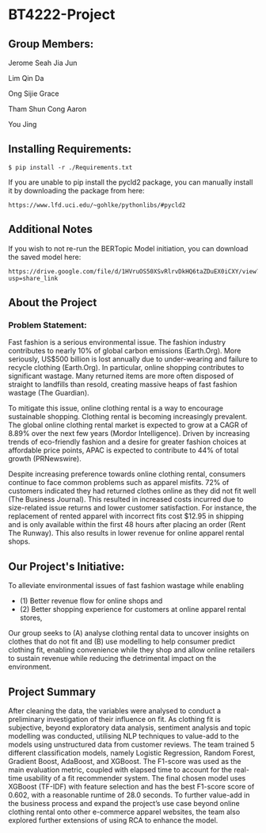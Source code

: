 # BT4222-Project

## Group Members:
Jerome Seah Jia Jun

Lim Qin Da

Ong Sijie Grace

Tham Shun Cong Aaron

You Jing

## Installing Requirements:

````
$ pip install -r ./Requirements.txt
````

If you are unable to pip install the pycld2 package, you can manually install it by downloading the package from here: 
```
https://www.lfd.uci.edu/~gohlke/pythonlibs/#pycld2
```

## Additional Notes
If you wish to not re-run the BERTopic Model initiation, you can download the saved model here:

```
https://drive.google.com/file/d/1HVruOS50XSvRlrvDkHQ6taZDuEX0iCXY/view?usp=share_link
```

## About the Project
### Problem Statement:
Fast fashion is a serious environmental issue. The fashion industry contributes to nearly 10% of global carbon emissions (Earth.Org). More seriously, US$500 billion is lost annually due to under-wearing and failure to recycle clothing (Earth.Org). In particular, online shopping contributes to significant wastage. Many returned items are more often disposed of straight to landfills than resold, creating massive heaps of fast fashion wastage (The Guardian). 

To mitigate this issue, online clothing rental is a way to encourage sustainable shopping. Clothing rental is becoming increasingly prevalent. The global online clothing rental market is expected to grow at a CAGR of 8.89% over the next few years (Mordor Intelligence). Driven by increasing trends of eco-friendly fashion and a desire for greater fashion choices at affordable price points, APAC is expected to contribute to 44% of total growth (PRNewswire). 

Despite increasing preference towards online clothing rental, consumers continue to face common problems such as apparel misfits. 72% of customers indicated they had returned clothes online as they did not fit well (The Business Journal). This resulted in increased costs incurred due to size-related issue returns and lower customer satisfaction. For instance, the replacement of rented apparel with incorrect fits cost $12.95 in shipping and is only available within the first 48 hours after placing an order (Rent The Runway). This also results in lower revenue for online apparel rental shops. 

## Our Project's Initiative:
To alleviate environmental issues of fast fashion wastage while enabling 
- (1) Better revenue flow for online shops and 
- (2) Better shopping experience for customers at online apparel rental stores, <br>

Our group seeks to (A) analyse clothing rental data to uncover insights on clothes that do not fit and (B) use modelling to help consumer predict clothing fit, enabling convenience while they shop and allow online retailers to sustain revenue while reducing the detrimental impact on the environment. 

## Project Summary 
After cleaning the data, the variables were analysed to conduct a preliminary investigation of their influence on fit. As clothing fit is subjective, beyond exploratory data analysis, sentiment analysis and topic modelling was conducted, utilising NLP techniques to value-add to the models using unstructured data from customer reviews. The team trained 5 different classification models, namely Logistic Regression, Random Forest, Gradient Boost, AdaBoost, and XGBoost. The F1-score was used as the main evaluation metric, coupled with elapsed time to account for the real-time usability of a fit recommender system. The final chosen model uses XGBoost (TF-IDF) with feature selection and has the best F1-score score of 0.602, with a reasonable runtime of 28.0 seconds. To further value-add in the business process and expand the project’s use case beyond online clothing rental onto other e-commerce apparel websites, the team also explored further extensions of using RCA to enhance the model. 
